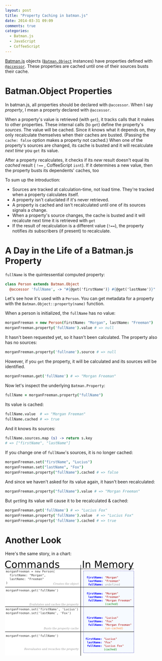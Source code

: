 ```yaml
---
layout: post
title: "Property Caching in batman.js"
date: 2014-03-31 09:09
comments: true
categories:
  - Batman.js
  - JavaScript
  - CoffeeScript
---
```


[Batman.js](http://batmanjs.org) objects ([`Batman.Object`](batmanjs.org/docs/api/batman.object.html) instances) have properties defined with [`@accessor`](batmanjs.org/docs/api/batman.object_accessors.html). These properties are cached until one of their sources busts their cache.

<!-- more -->

# Batman.Object Properties

 In batman.js, all properties should be declared with `@accessor`. When I say _property_, I mean a property declared with `@accessor`.

When a property's value is retrieved (with `get`), it tracks calls that it makes to other properties. These internal calls (to `get`) define the property's _sources_. The value will be cached. Since it knows what it depends on, they only recalculate themselves when their caches are busted. (Passing the `cache: false` option makes a property not cached.) When one of the property's sources are changed, its cache is busted and it will recalculate _next time_ you `get` its value.

After a property recalculates, it checks if its _new_ result doesn't equal its _cached_ result ( `!==` , CoffeeScript `isnt`). If it determines a new value, then the property busts its dependents' caches, too

To sum up the introduction:

- Sources are tracked at calculation-time, not load time. They're tracked when a property calculates itself.
- A property isn't caluclated if it's never retrieved.
- A property is cached and isn't recalculated until one of its sources signals a change.
- When a property's source changes, the cache is busted and it will recalcute next time it is retrieved with `get`
- If the result of recalculation is a different value (`!==`), the property notifies _its_ subscribers (if present) to recalculate.

# A Day in the Life of a Batman.js Property

`fullName` is the quintessential computed property:

```coffeescript
class Person extends Batman.Object
  @accessor 'fullName', -> "#{@get('firstName')} #{@get('lastName')}"
```

Let's see how it's used with a `Person`. You can get metadata for a property with the `Batman.Object::property(name)` function.

When a person is initialized, the `fullName` has no value:

```coffeescript
morganFreeman = new Person(firstName: "Morgan", lastName: "Freeman")
morganFreeman.property('fullName').value # => null
```

It hasn't been requested yet, so it hasn't been calculated. The property also has no sources:

```coffeescript
morganFreeman.property('fullname').source # => null
```

However, if you `get` the property, it will be calculated and its sources will be identified.

```coffeescript
morganFreeman.get('fullName') # => "Morgan Freeman"
```

Now let's inspect the underlying `Batman.Property`:

```coffeescript
fullName = morganFreeman.property("fullName")
```

Its value is cached:

```coffeescript
fullName.value  # => "Morgan Freeman"
fullName.cached # => true
```

And it knows its sources:

```coffeescript
fullName.sources.map (s) -> return s.key
# => ["firstName", "lastName"]
```

If you change one of `fullName`'s sources, it is no longer cached:

```coffeescript
morganFreeman.set("firstName", "Lucius")
morganFreeman.set("lastName", "Fox")
morganFreeman.property("fullName").cached # => false
```

And since we haven't asked for its value again, it hasn't been recalculated:

```coffeescript
morganFreeman.property("fullName").value # => "Morgan Freeman"
```

But `get`ting its value will cause it to be recalculated & cached:

```coffeescript
morganFreeman.get('fullName') # => "Lucius Fox"
morganFreeman.property('fullName').value  # => "Lucius Fox"
morganFreeman.property('fullName').cached # => true
```

# Another Look

Here's the same story, in a chart:

[![Batman.js property caching](/images/batman-properties.png)](/images/batman-properties-large.png)
